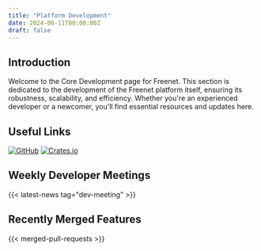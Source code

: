 ```yaml
---
title: "Platform Development"
date: 2024-06-11T00:00:00Z
draft: false
---
```


## Introduction

Welcome to the Core Development page for Freenet. This section is dedicated to the development of
the Freenet platform itself, ensuring its robustness, scalability, and efficiency. Whether you're an
experienced developer or a newcomer, you'll find essential resources and updates here.

## Useful Links

[![GitHub](https://img.shields.io/badge/GitHub-freenet--core-blue?logo=github)](https://github.com/freenet/freenet-core)
[![Crates.io](https://img.shields.io/badge/Crates.io-freenet-orange?logo=rust)](https://crates.io/crates/freenet)

## Weekly Developer Meetings

{{< latest-news tag="dev-meeting" >}}

## Recently Merged Features

{{< merged-pull-requests >}}
